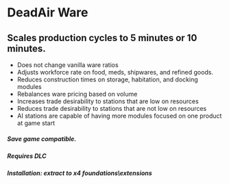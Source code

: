 # DeadAir Ware

## Scales production cycles to 5 minutes or 10 minutes.
- Does not change vanilla ware ratios
- Adjusts workforce rate on food, meds, shipwares, and refined goods.
- Reduces construction times on storage, habitation, and docking modules
- Rebalances ware pricing based on volume
- Increases trade desirability to stations that are low on resources
- Reduces trade desirability to stations that are not low on resources
- AI stations are capable of having more modules focused on one product at game start

##### Save game compatible.

##### Requires DLC

##### Installation: extract to x4 foundations\extensions
